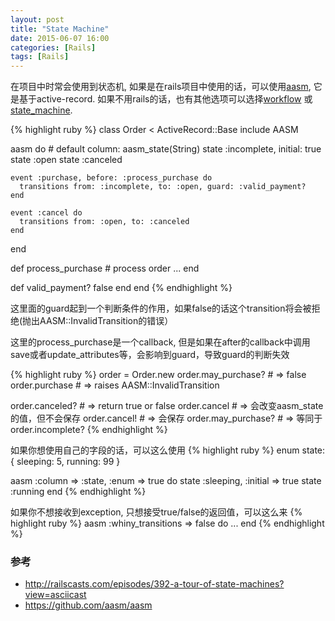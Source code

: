 ```yaml
---
layout: post
title: "State Machine"
date: 2015-06-07 16:00
categories: [Rails]
tags: [Rails]
---
```


在项目中时常会使用到状态机, 如果是在rails项目中使用的话，可以使用[aasm](https://github.com/aasm/aasm), 它是基于active-record. 如果不用rails的话，也有其他选项可以选择[workflow](https://github.com/geekq/workflow) 或 [state_machine](https://github.com/pluginaweek/state_machine).

{% highlight ruby %}
class Order < ActiveRecord::Base
  include AASM

  aasm do # default column: aasm_state(String)
    state :incomplete, initial: true
    state :open
    state :canceled

    event :purchase, before: :process_purchase do
      transitions from: :incomplete, to: :open, guard: :valid_payment?
    end

    event :cancel do
      transitions from: :open, to: :canceled
    end
  end

  def process_purchase
    # process order ...
  end

  def valid_payment?
    false
  end
end
{% endhighlight %}

这里面的guard起到一个判断条件的作用，如果false的话这个transition将会被拒绝(抛出AASM::InvalidTransition的错误）

这里的process_purchase是一个callback, 但是如果在after的callback中调用save或者update_attributes等，会影响到guard，导致guard的判断失效


{% highlight ruby %}
order = Order.new
order.may_purchase?            # => false
order.purchase                 # => raises AASM::InvalidTransition

order.canceled?                # => return true or false
order.cancel                   # => 会改变aasm_state的值，但不会保存
order.cancel!                  # => 会保存
order.may_purchase?            # => 等同于order.incomplete?
{% endhighlight %}

如果你想使用自己的字段的话，可以这么使用
{% highlight ruby %}
  enum state: {
    sleeping: 5,
    running: 99
  }

  aasm :column => :state, :enum => true do
    state :sleeping, :initial => true
    state :running
  end
{% endhighlight %}

如果你不想接收到exception, 只想接受true/false的返回值，可以这么来
{% highlight ruby %}
  aasm :whiny_transitions => false do
    ...
  end
{% endhighlight %}

### 参考
* http://railscasts.com/episodes/392-a-tour-of-state-machines?view=asciicast
* https://github.com/aasm/aasm
